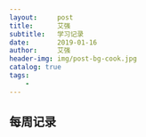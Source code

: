 ```yaml
---
layout:     post
title:      艾强
subtitle:   学习记录
date:       2019-01-16
author:     艾强
header-img: img/post-bg-cook.jpg
catalog: true
tags:
    - 
---
```

每周记录
----
